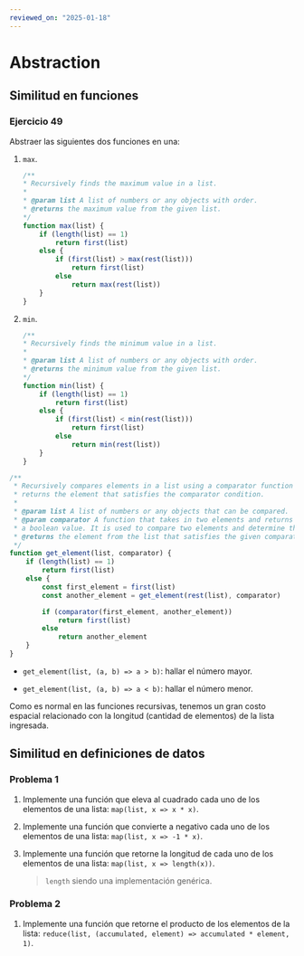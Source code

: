```yaml
---
reviewed_on: "2025-01-18"
---
```


# Abstraction

## Similitud en funciones

### Ejercicio 49

Abstraer las siguientes dos funciones en una:

1. `max`.

	```js
	/**
	* Recursively finds the maximum value in a list.
	*
	* @param list A list of numbers or any objects with order.
	* @returns the maximum value from the given list.
	*/
	function max(list) {
		if (length(list) == 1)
			return first(list)
		else {
			if (first(list) > max(rest(list)))
				return first(list)
			else
				return max(rest(list))
		}
	}
	```

2. `min`.

	```js
	/**
	* Recursively finds the minimum value in a list.
	*
	* @param list A list of numbers or any objects with order.
	* @returns the minimum value from the given list.
	*/
	function min(list) {
		if (length(list) == 1)
			return first(list)
		else {
			if (first(list) < min(rest(list)))
				return first(list)
			else
				return min(rest(list))
		}
	}
	```

```js
/**
 * Recursively compares elements in a list using a comparator function and
 * returns the element that satisfies the comparator condition.
 *
 * @param list A list of numbers or any objects that can be compared.
 * @param comparator A function that takes in two elements and returns
 * a boolean value. It is used to compare two elements and determine their order.
 * @returns the element from the list that satisfies the given comparator function.
 */
function get_element(list, comparator) {
	if (length(list) == 1)
		return first(list)
	else {
		const first_element = first(list)
		const another_element = get_element(rest(list), comparator)

		if (comparator(first_element, another_element))
			return first(list)
		else
			return another_element
	}
}
```

- `get_element(list, (a, b) => a > b)`: hallar el número mayor.

- `get_element(list, (a, b) => a < b)`: hallar el número menor.

Como es normal en las funciones recursivas, tenemos un gran costo espacial relacionado con la longitud (cantidad de elementos) de la lista ingresada.

## Similitud en definiciones de datos

### Problema 1

1. Implemente una función que eleva al cuadrado cada uno de los elementos de una lista: `map(list, x => x * x)`.

2. Implemente una función que convierte a negativo cada uno de los elementos de una lista: `map(list, x => -1 * x)`.

3. Implemente una función que retorne la longitud de cada uno de los elementos de una lista: `map(list, x => length(x))`.

	> `length` siendo una implementación genérica.

### Problema 2

1. Implemente una función que retorne el producto de los elementos de la lista: `reduce(list, (accumulated, element) => accumulated * element, 1)`.
